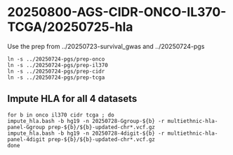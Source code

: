 
#	20250800-AGS-CIDR-ONCO-IL370-TCGA/20250725-hla



Use the prep from ../20250723-survival_gwas and ../20250724-pgs


```
ln -s ../20250724-pgs/prep-onco
ln -s ../20250724-pgs/prep-il370
ln -s ../20250724-pgs/prep-cidr
ln -s ../20250724-pgs/prep-tcga
```


##  Impute HLA for all 4 datasets


```
for b in onco il370 cidr tcga ; do
impute_hla.bash -b hg19 -n 20250728-Ggroup-${b} -r multiethnic-hla-panel-Ggroup prep-${b}/${b}-updated-chr*.vcf.gz
impute_hla.bash -b hg19 -n 20250728-4digit-${b} -r multiethnic-hla-panel-4digit prep-${b}/${b}-updated-chr*.vcf.gz
done
```




